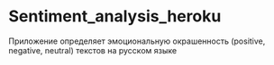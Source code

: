 # Sentiment_analysis_heroku
Приложение определяет эмоциональную окрашенность (positive, negative, neutral) текстов на русском языке 
